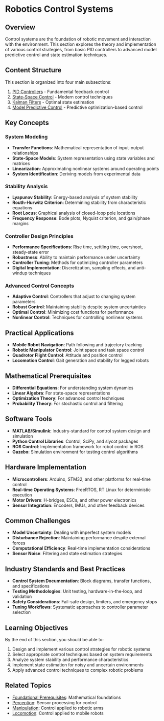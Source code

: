 # Robotics Control Systems

## Overview
Control systems are the foundation of robotic movement and interaction with the environment. This section explores the theory and implementation of various control strategies, from basic PID controllers to advanced model predictive control and state estimation techniques.

## Content Structure
This section is organized into four main subsections:
1. [PID Controllers](./2.1_PID_Controllers/README.md) - Fundamental feedback control
2. [State-Space Control](./2.2_StateSpace_Control/README.md) - Modern control techniques
3. [Kalman Filters](./2.3_Kalman_Filters/README.md) - Optimal state estimation
4. [Model Predictive Control](./2.4_Model_Predictive_Control/README.md) - Predictive optimization-based control

## Key Concepts

### System Modeling
- **Transfer Functions**: Mathematical representation of input-output relationships
- **State-Space Models**: System representation using state variables and matrices
- **Linearization**: Approximating nonlinear systems around operating points
- **System Identification**: Deriving models from experimental data

### Stability Analysis
- **Lyapunov Stability**: Energy-based analysis of system stability
- **Routh-Hurwitz Criterion**: Determining stability from characteristic equations
- **Root Locus**: Graphical analysis of closed-loop pole locations
- **Frequency Response**: Bode plots, Nyquist criterion, and gain/phase margins

### Controller Design Principles
- **Performance Specifications**: Rise time, settling time, overshoot, steady-state error
- **Robustness**: Ability to maintain performance under uncertainty
- **Controller Tuning**: Methods for optimizing controller parameters
- **Digital Implementation**: Discretization, sampling effects, and anti-windup techniques

### Advanced Control Concepts
- **Adaptive Control**: Controllers that adjust to changing system parameters
- **Robust Control**: Maintaining stability despite system uncertainties
- **Optimal Control**: Minimizing cost functions for performance
- **Nonlinear Control**: Techniques for controlling nonlinear systems

## Practical Applications
- **Mobile Robot Navigation**: Path following and trajectory tracking
- **Robotic Manipulator Control**: Joint space and task space control
- **Quadrotor Flight Control**: Attitude and position control
- **Locomotion Control**: Gait generation and stability for legged robots

## Mathematical Prerequisites
- **Differential Equations**: For understanding system dynamics
- **Linear Algebra**: For state-space representations
- **Optimization Theory**: For advanced control techniques
- **Probability Theory**: For stochastic control and filtering

## Software Tools
- **MATLAB/Simulink**: Industry-standard for control system design and simulation
- **Python Control Libraries**: Control, SciPy, and slycot packages
- **ROS Control**: Implementation framework for robot control in ROS
- **Gazebo**: Simulation environment for testing control algorithms

## Hardware Implementation
- **Microcontrollers**: Arduino, STM32, and other platforms for real-time control
- **Real-time Operating Systems**: FreeRTOS, RT Linux for deterministic execution
- **Motor Drivers**: H-bridges, ESCs, and other power electronics
- **Sensor Integration**: Encoders, IMUs, and other feedback devices

## Common Challenges
- **Model Uncertainty**: Dealing with imperfect system models
- **Disturbance Rejection**: Maintaining performance despite external forces
- **Computational Efficiency**: Real-time implementation considerations
- **Sensor Noise**: Filtering and state estimation strategies

## Industry Standards and Best Practices
- **Control System Documentation**: Block diagrams, transfer functions, and specifications
- **Testing Methodologies**: Unit testing, hardware-in-the-loop, and validation
- **Safety Considerations**: Fail-safe design, limiters, and emergency stops
- **Tuning Workflows**: Systematic approaches to controller parameter selection

## Learning Objectives
By the end of this section, you should be able to:
1. Design and implement various control strategies for robotic systems
2. Select appropriate control techniques based on system requirements
3. Analyze system stability and performance characteristics
4. Implement state estimation for noisy and uncertain environments
5. Apply advanced control techniques to complex robotic problems

## Related Topics
- [Foundational Prerequisites](../01_Foundational_Prerequisites/README.md): Mathematical foundations
- [Perception](../03_Perception/README.md): Sensor processing for control
- [Manipulation](../04_Manipulation/README.md): Control applied to robotic arms
- [Locomotion](../05_Locomotion/README.md): Control applied to mobile robots 

